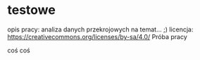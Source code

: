 # testowe
opis pracy: analiza danych przekrojowych na temat... ;)
licencja: https://creativecommons.org/licenses/by-sa/4.0/
Próba pracy

coś coś 